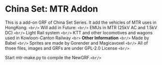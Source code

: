 # China Set: MTR Addon

This is a add-on GRF of China Set Series. It add the vehicles of MTR uses in HongKong. `<br/>`
Will add in Future: `<br/>`
	EMUs in MTR (25kV AC and 1.5kV DC) `<br/>`
	Light Rail system `<br/>`
	KTT and other locomotives and wagons used in Kowloon-Canton Railway `<br>`
**Other Information** `<br/>`
Made by Babel  `<br/>`
Sprites are made by Gorender and Magicavoxel `<br/>`
All of thsee files, images and GRFs are under GPL-2.0 License `<br/>`

Start mtr-make.py to compile the NewGRF.`<br/>`

